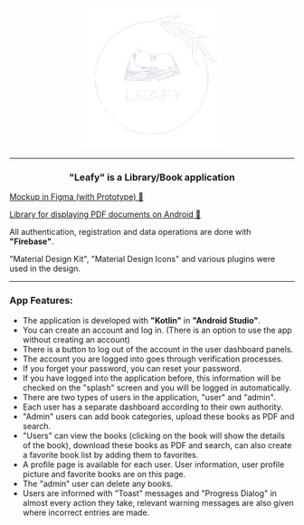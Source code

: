 <p align="center"> 
    <img src="/app/src/main/res/drawable/logo.png" width="250" height="250">
</p>

---

<h3 align="center"> "Leafy" is a Library/Book application </h3>

[Mockup in Figma (with Prototype) 🔗](https://www.figma.com/file/J9oC00repkf14rg8FCGVbr/Leafy?node-id=0%3A1&t=DFxDTsPgKuQeAnCS-1) <br>

[Library for displaying PDF documents on Android 🔗](https://github.com/barteksc/AndroidPdfViewer) <br>

All authentication, registration and data operations are done with **"Firebase"**. <br>

"Material Design Kit", "Material Design Icons" and various plugins were used in the design. <br>

---

### App Features:

- The application is developed with **"Kotlin"** in **"Android Studio"**.
- You can create an account and log in. (There is an option to use the app without creating an account)
- There is a button to log out of the account in the user dashboard panels. 
- The account you are logged into goes through verification processes.
- If you forget your password, you can reset your password.
- If you have logged into the application before, this information will be checked on the "splash" screen and you will be logged in automatically.
- There are two types of users in the application, "user" and "admin".
- Each user has a separate dashboard according to their own authority.
- "Admin" users can add book categories, upload these books as PDF and search.
- "Users" can view the books (clicking on the book will show the details of the book), download these books as PDF and search,
can also create a favorite book list by adding them to favorites.
- A profile page is available for each user. User information, user profile picture and favorite books are on this page.
- The "admin" user can delete any books.
- Users are informed with "Toast" messages and "Progress Dialog" in almost every action they take,
relevant warning messages are also given where incorrect entries are made.
